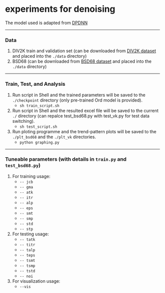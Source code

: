 # experiments for denoising
The model used is adapted from [DPDNN](https://github.com/WeishengDong/DPDNN/tree/master/DENOISE)

---
### Data
1. DIV2K train and validation set (can be downloaded from [DIV2K dataset](https://data.vision.ee.ethz.ch/cvl/DIV2K/) and placed into the ```./data``` directory)
3. BSD68 (can be downloaded from [BSD68 dataset](https://drive.google.com/drive/folders/1igMLxCG2GHcXt5JeChrC7T-xvEHGA1xj?usp=sharing) and placed into the ```./data``` directory)

---
### Train, Test, and Analysis
1. Run script in Shell and the trained parameters will be saved to the ```./checkpoint``` directory (only pre-trained Ord model is provided).
     - ```sh train_script.sh```  
2. Run script in Shell and the resulted excel file will be saved to the current ```./``` directory (can repalce test_bsd68.py with test_vk.py for test data switching). 
     - ```sh test_script.sh```  
3. Run ploting programme and the trend-pattern plots will be saved to the ```./plt_bsd68``` and the ```./plt_vk``` directories.
     - ```python graphing.py```  
    
---
### Tuneable parameters (with details in ```train.py``` and ```test_bsd68.py```)
1. For training usage:
     - ```-- jcb```  
     - ```-- gma``` 
     - ```-- atk```  
     - ```-- itr``` 
     - ```-- alp``` 
     - ```-- eps```
     - ```-- smt```   
     - ```-- smp``` 
     - ```-- std``` 
     - ```-- stp``` 
2. For testing usage:
     - ```-- tatk``` 
     - ```-- titr``` 
     - ```-- talp``` 
     - ```-- teps``` 
     - ```-- tsmt```
     - ```-- tsmp```
     - ```-- tstd```
     - ```-- noi```    
3. For visualization usage: 
     - ```--vis```  
